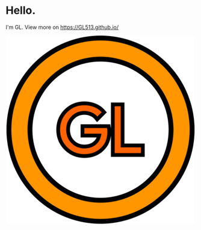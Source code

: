 # Hello.
I'm GL.
View more on https://GL513.github.io/
<!-- I just wanted numbers :( -->

<p align="center">
  <img src="/images/glLogo.png" onload="imgresize(this); height="500" width="500"/>
</p>



